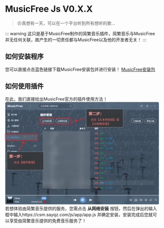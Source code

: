 # MusicFree Js V0.X.X
>😣真想有一天，可以在一个平台听到所有想听的歌...  

::: warning
这只是基于MusicFree制作的简繁音乐插件，简繁音乐与MusicFree并无任何关联，故产生的一切责任都与MusicFree以及他的开发者无关！
:::

## 如何安装程序
您可以直接点击蓝色链接下载MusicFree安装包并进行安装！
 [MusicFree安装包](https://cdn.sayqz.com/csm/musicfree.apk)
## 如何使用插件
在此，我们直接给出MusicFree官方的插件使用方法！
![简繁音乐V2.0.0](pic1.png "pic")
若想体验由简繁音乐提供的服务，您需点击 **从网络安装** 按钮，然后在弹出的输入框中输入https://csm.sayqz.com/js/app/app.js 并确定安装，安装完成后您就可以享受由简繁音乐提供的免费音乐服务了！
